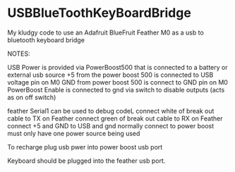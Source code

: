 # USBBlueToothKeyBoardBridge
My kludgy code to use an Adafruit BlueFruit Feather M0 as a usb to bluetooth keyboard bridge


NOTES:

   USB Power is provided via PowerBoost500 that is connected to a battery or external usb source
   +5 from the power boost 500 is connected to USB voltage pin on M0
   GND from power boost 500 is connect to GND pin on M0
   PowerBoost Enable is connected to gnd via switch to disable outputs (acts as on off switch)


   feather Serial1 can be used to debug codeL
       connect white of break out cable to TX on Feather
       connect green of break out cable to RX on Feather
       connect +5 and GND to USB and gnd normally connect to power boost
       must only have one power source being used


   To recharge plug usb pwer into power boost usb port

   Keyboard should be plugged into the feather usb port.


